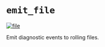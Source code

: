 # `emit_file`

[![file](https://github.com/KodrAus/emit/actions/workflows/file.yml/badge.svg)](https://github.com/KodrAus/emit/actions/workflows/file.yml)

Emit diagnostic events to rolling files.
